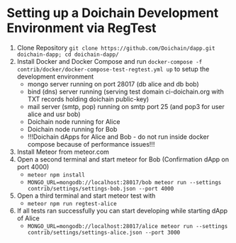 # Setting up a Doichain Development Environment via RegTest

1. Clone Repository ```git clone https://github.com/Doichain/dapp.git doichain-dapp; cd doichain-dapp/```
2. Install Docker and Docker Compose and run ```docker-compose -f contrib/docker/docker-compose-test-regtest.yml up``` to setup the development environment
    - mongo server running on port 28017 (db alice and db bob)
    - bind (dns) server running (serving test domain ci-doichain.org with TXT records holding doichain public-key)
    - mail server (smtp, pop) running on smtp port 25 (and pop3 for user alice and usr bob)
    - Doichain node running for Alice
    - Doichain node running for Bob
    - !!!Doichain dApps for Alice and Bob - do not run inside docker compose because of performance issues!!!
4. Install Meteor from meteor.com
5. Open a second terminal and start meteor for Bob (Confirmation dApp on port 4000)
    - ```meteor npm install```
    - ```MONGO_URL=mongodb://localhost:28017/bob meteor run --settings contrib/settings/settings-bob.json --port 4000```
6. Open a third terminal and start meteor test with
    - ```meteor npm run regtest-alice```
7. If all tests ran successfully you can start developing while starting dApp of Alice
    - ```MONGO_URL=mongodb://localhost:28017/alice meteor run --settings contrib/settings/settings-alice.json --port 3000```
